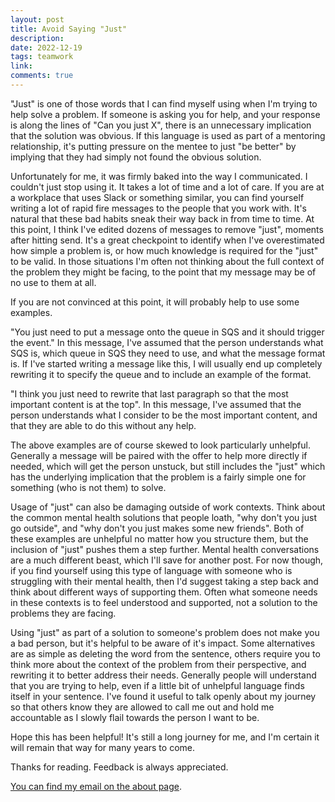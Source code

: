```yaml
---
layout: post
title: Avoid Saying "Just"
description: 
date: 2022-12-19
tags: teamwork
link: 
comments: true
---
```


"Just" is one of those words that I can find myself using when I'm trying to help solve a problem. If someone is asking you for help, and your response is along the lines of "Can you just X", there is an unnecessary implication that the solution was obvious. If this language is used as part of a mentoring relationship, it's putting pressure on the mentee to just "be better" by implying that they had simply not found the obvious solution.

Unfortunately for me, it was firmly baked into the way I communicated. I couldn't just stop using it. It takes a lot of time and a lot of care. If you are at a workplace that uses Slack or something similar, you can find yourself writing a lot of rapid fire messages to the people that you work with. It's natural that these bad habits sneak their way back in from time to time. At this point, I think I've edited dozens of messages to remove "just", moments after hitting send. It's a great checkpoint to identify when I've overestimated how simple a problem is, or how much knowledge is required for the "just" to be valid. In those situations I'm often not thinking about the full context of the problem they might be facing, to the point that my message may be of no use to them at all.

If you are not convinced at this point, it will probably help to use some examples.

"You just need to put a message onto the queue in SQS and it should trigger the event." In this message, I've assumed that the person understands what SQS is, which queue in SQS they need to use, and what the message format is. If I've started writing a message like this, I will usually end up completely rewriting it to specify the queue and to include an example of the format.

"I think you just need to rewrite that last paragraph so that the most important content is at the top". In this message, I've assumed that the person understands what I consider to be the most important content, and that they are able to do this without any help.

The above examples are of course skewed to look particularly unhelpful. Generally a message will be paired with the offer to help more directly if needed, which will get the person unstuck, but still includes the "just" which has the underlying implication that the problem is a fairly simple one for something (who is not them) to solve.

Usage of "just" can also be damaging outside of work contexts. Think about the common mental health solutions that people loath, "why don't you just go outside", and "why don't you just makes some new friends". Both of these examples are unhelpful no matter how you structure them, but the inclusion of "just" pushes them a step further. Mental health conversations are a much different beast, which I'll save for another post. For now though, if you find yourself using this type of language with someone who is struggling with their mental health, then I'd suggest taking a step back and think about different ways of supporting them. Often what someone needs in these contexts is to feel understood and supported, not a solution to the problems they are facing.

Using "just" as part of a solution to someone's problem does not make you a bad person, but it's helpful to be aware of it's impact. Some alternatives are as simple as deleting the word from the sentence, others require you to think more about the context of the problem from their perspective, and rewriting it to better address their needs. Generally people will understand that you are trying to help, even if a little bit of unhelpful language finds itself in your sentence. I've found it useful to talk openly about my journey so that others know they are allowed to call me out and hold me accountable as I slowly flail towards the person I want to be.

Hope this has been helpful! It's still a long journey for me, and I'm certain it will remain that way for many years to come.

Thanks for reading. Feedback is always appreciated.

[You can find my email on the about page](/about).
